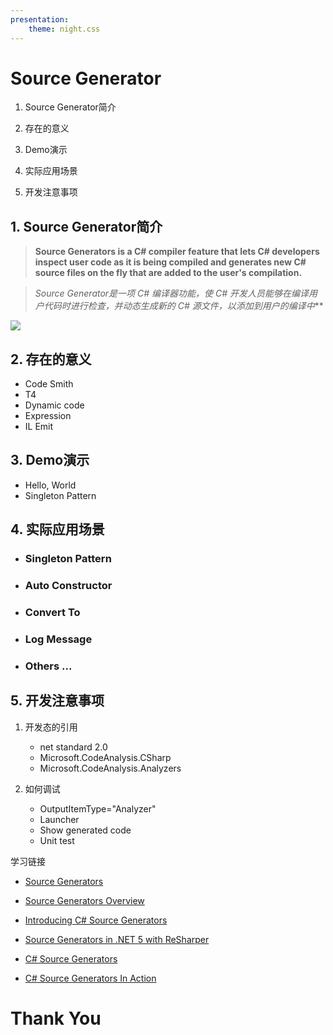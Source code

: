 ```yaml
---
presentation:
    theme: night.css
---
```


<!-- slide -->
#  Source Generator

<!-- slide -->

1. Source Generator简介

1. 存在的意义

1. Demo演示

1. 实际应用场景

1. 开发注意事项

<!-- slide -->
## 1. Source Generator简介


<!-- slide -->

> **Source Generators is a C# compiler feature that lets C# developers inspect user code as it is being compiled and generates new C# source files on the fly that are added to the user's compilation.**

> *Source Generator是一项 C# 编译器功能，使 C# 开发人员能够在编译用户代码时进行检查，并动态生成新的 C# 源文件，以添加到用户的编译中***

<!-- slide -->
<img src="https://docs.microsoft.com/zh-cn/dotnet/csharp/roslyn-sdk/media/source-generators/source-generator-visualization.png">

<!-- slide -->
## 2. 存在的意义
<!-- slide -->
- Code Smith
- T4
- Dynamic code
- Expression
- IL Emit
<!-- slide -->
## 3. Demo演示

<!-- slide -->
- Hello, World
- Singleton Pattern

<!-- slide -->
## 4. 实际应用场景
<!-- slide -->
- ### Singleton Pattern
- ### Auto Constructor
- ### Convert To
- ### Log Message
- ### Others ...

<!-- slide -->
## 5. 开发注意事项
1. 开发态的引用
    - net standard 2.0 
    - Microsoft.CodeAnalysis.CSharp
    - Microsoft.CodeAnalysis.Analyzers

1. 如何调试
    - OutputItemType="Analyzer"
    - Launcher
    - Show generated code
    - Unit test  
<!-- slide -->
学习链接


- [Source&nbsp;Generators](https://github.com/dotnet/roslyn/blob/main/docs/features/source-generators.md)

- [Source&nbsp;Generators&nbsp;Overview](https://docs.microsoft.com/en-us/dotnet/csharp/roslyn-sdk/source-generators-overview)

- [Introducing&nbsp;C#&nbsp;Source&nbsp;Generators](https://devblogs.microsoft.com/dotnet/introducing-c-source-generators/)

- [Source&nbsp;Generators&nbsp;in&nbsp;.NET&nbsp;5&nbsp;with&nbsp;ReSharper](https://blog.jetbrains.com/dotnet/2020/11/12/source-generators-in-net-5-with-resharper/)


- [C#&nbsp;Source&nbsp;Generators](https://channel9.msdn.com/Shows/On-NET/C-Source-Generators)

- [C#&nbsp;Source&nbsp;Generators&nbsp;In&nbsp;Action](https://www.youtube.com/watch?v=052xutD86uI)

<!-- slide -->
# Thank You